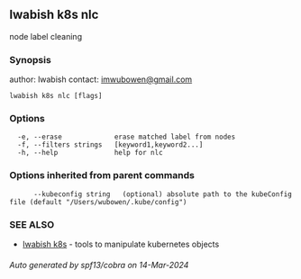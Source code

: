 ## lwabish k8s nlc

node label cleaning

### Synopsis

author: lwabish 
contact: imwubowen@gmail.com

```
lwabish k8s nlc [flags]
```

### Options

```
  -e, --erase             erase matched label from nodes
  -f, --filters strings   [keyword1,keyword2...]
  -h, --help              help for nlc
```

### Options inherited from parent commands

```
      --kubeconfig string   (optional) absolute path to the kubeConfig file (default "/Users/wubowen/.kube/config")
```

### SEE ALSO

* [lwabish k8s](lwabish_k8s.md)	 - tools to manipulate kubernetes objects

###### Auto generated by spf13/cobra on 14-Mar-2024
